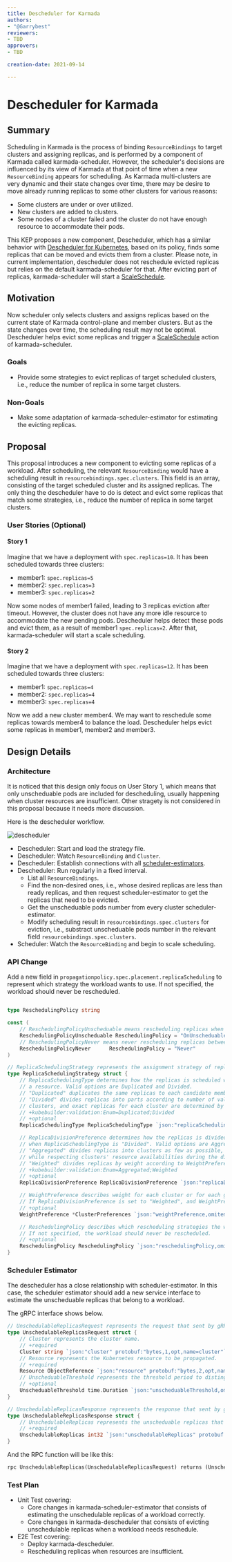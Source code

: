 ```yaml
---
title: Descheduler for Karmada
authors:
- "@Garrybest"
reviewers:
- TBD
approvers:
- TBD

creation-date: 2021-09-14

---
```


# Descheduler for Karmada

## Summary

Scheduling in Karmada is the process of binding `ResourceBindings` to target clusters and assigning replicas, and is performed by a component of Karmada called karmada-scheduler. However, the scheduler's decisions are influenced by its view of Karmada at that point of time when a new `ResourceBinding` appears for scheduling. As Karmada multi-clusters are very dynamic and their state changes over time, there may be desire to move already running replicas to some other clusters for various reasons:

- Some clusters are under or over utilized.
- New clusters are added to clusters.
- Some nodes of a cluster failed and the cluster do not have enough resource to accommodate their pods.

This KEP proposes a new component, Descheduler, which has a similar behavior with [Descheduler for Kubernetes](https://github.com/kubernetes-sigs/descheduler), based on its policy, finds some replicas that can be moved and evicts them from a cluster. Please note, in current implementation, descheduler does not reschedule evicted replicas but relies on the default karmada-scheduler for that. After evicting part of replicas, karmada-scheduler will start a [ScaleSchedule](https://github.com/zach593/karmada/blob/e6efe45d8974028ef30cf5f394126f768def9bd5/pkg/scheduler/scheduler.go#L51).

## Motivation

Now scheduler only selects clusters and assigns replicas based on the current state of Karmada control-plane and member clusters. But as the state changes over time, the scheduling result may not be optimal. Descheduler helps evict some replicas and trigger a [ScaleSchedule](https://github.com/zach593/karmada/blob/e6efe45d8974028ef30cf5f394126f768def9bd5/pkg/scheduler/scheduler.go#L51) action of karmada-scheduler.

### Goals

- Provide some strategies to evict replicas of target scheduled clusters, i.e., reduce the number of replica in some target clusters.

### Non-Goals

- Make some adaptation of karmada-scheduler-estimator for estimating the evicting replicas.

## Proposal

This proposal introduces a new component to evicting some replicas of a workload. After scheduling, the relevant `ResourceBinding` would have a scheduling result in `resourcebindings.spec.clusters`. This field is an array, consisting of the target scheduled cluster and its assigned replicas. The only thing the descheduler have to do is detect and evict some replicas that match some strategies, i.e., reduce the number of replica in some target clusters.

### User Stories (Optional)

#### Story 1

Imagine that we have a deployment with `spec.replicas=10`. It has been scheduled towards three clusters:

- member1: `spec.replicas=5`
- member2: `spec.replicas=3`
- member3: `spec.replicas=2`

Now some nodes of member1 failed, leading to 3 replicas eviction after timeout. However, the cluster does not have any more idle resource to accommodate the new pending pods. Descheduler helps detect these pods and evict them, as a result of member1 `spec.replicas=2`. After that, karmada-scheduler will start a scale scheduling.

#### Story 2

Imagine that we have a deployment with `spec.replicas=12`. It has been scheduled towards three clusters:

- member1: `spec.replicas=4`
- member2: `spec.replicas=4`
- member3: `spec.replicas=4`

Now we add a new cluster member4. We may want to reschedule some replicas towards member4 to balance the load. Descheduler helps evict some replicas in member1, member2 and member3.

## Design Details

### Architecture

It is noticed that this design only focus on User Story 1, which means that only unscheduable pods are included for descheduling, usually happening when cluster resources are insufficient. Other stragety is not considered in this proposal because it needs more discussion.

Here is the descheduler workflow. 

![descheduler](descheduler.png)

- Descheduler: Start and load the strategy file.
- Descheduler: Watch `ResourceBinding` and `Cluster`.
- Descheduler: Establish connections with all [scheduler-estimators](https://github.com/zach593/karmada/pull/580).
- Descheduler: Run regularly in a fixed interval.
  - List all `ResourceBindings`.
  - Find the non-desired ones, i.e., whose desired replicas are less than ready replicas, and then request scheduler-estimator to get the replicas that need to be evicted.
  - Get the unscheduable pods number from every cluster scheduler-estimator.
  - Modify scheduling result in `resourcebindings.spec.clusters` for eviction, i.e., substract unscheduable pods number in the relevant field `resourcebindings.spec.clusters`.
- Scheduler: Watch the `ResourceBinding` and begin to scale scheduling.

### API Change

Add a new field in `propagationpolicy.spec.placement.replicaScheduling` to represent which strategy the workload wants to use. If not specified, the workload should never be rescheduled.

```go

type ReschedulingPolicy string

const (
	// ReschedulingPolicyUnscheduable means rescheduling replicas when unscheduable.
	ReschedulingPolicyUnscheduable ReschedulingPolicy = "OnUnscheduable"
	// ReschedulingPolicyNever means never rescheduling replicas between member clusters.
	ReschedulingPolicyNever      ReschedulingPolicy = "Never"
)

// ReplicaSchedulingStrategy represents the assignment strategy of replicas.
type ReplicaSchedulingStrategy struct {
	// ReplicaSchedulingType determines how the replicas is scheduled when karmada propagating
	// a resource. Valid options are Duplicated and Divided.
	// "Duplicated" duplicates the same replicas to each candidate member cluster from resource.
	// "Divided" divides replicas into parts according to number of valid candidate member
	// clusters, and exact replicas for each cluster are determined by ReplicaDivisionPreference.
	// +kubebuilder:validation:Enum=Duplicated;Divided
	// +optional
	ReplicaSchedulingType ReplicaSchedulingType `json:"replicaSchedulingType,omitempty"`

	// ReplicaDivisionPreference determines how the replicas is divided
	// when ReplicaSchedulingType is "Divided". Valid options are Aggregated and Weighted.
	// "Aggregated" divides replicas into clusters as few as possible,
	// while respecting clusters' resource availabilities during the division.
	// "Weighted" divides replicas by weight according to WeightPreference.
	// +kubebuilder:validation:Enum=Aggregated;Weighted
	// +optional
	ReplicaDivisionPreference ReplicaDivisionPreference `json:"replicaDivisionPreference,omitempty"`

	// WeightPreference describes weight for each cluster or for each group of cluster
	// If ReplicaDivisionPreference is set to "Weighted", and WeightPreference is not set, scheduler will weight all clusters the same.
	// +optional
	WeightPreference *ClusterPreferences `json:"weightPreference,omitempty"`

	// ReschedulingPolicy describes which rescheduling strategies the workload wants to apply.
	// If not specified, the workload should never be rescheduled.
	// +optional
	ReschedulingPolicy ReschedulingPolicy `json:"reschedulingPolicy,omitempty"`
}
```

### Scheduler Estimator

The descheduler has a close relationship with scheduler-estimator. In this case, the scheduler estimator should add a new service interface to estimate the unscheduable replicas that belong to a workload.

The gRPC interface shows below.

```go
// UnschedulableReplicasRequest represents the request that sent by gRPC client to calculate unschedulable replicas.
type UnschedulableReplicasRequest struct {
	// Cluster represents the cluster name.
	// +required
	Cluster string `json:"cluster" protobuf:"bytes,1,opt,name=cluster"`
	// Resource represents the Kubernetes resource to be propagated.
	// +required
	Resource ObjectReference `json:"resource" protobuf:"bytes,2,opt,name=resource"`
	// UnscheduableThreshold represents the threshold period to distinguish whether the replica is unschedulable.
	// +optional
	UnscheduableThreshold time.Duration `json:"unscheduableThreshold,omitempty" protobuf:"varint,3,opt,name=unscheduableThreshold,casttype=time.Duration"`
}

// UnschedulableReplicasResponse represents the response that sent by gRPC server to calculate unscheduable replicas.
type UnschedulableReplicasResponse struct {
	// UnschedulableReplicas represents the unscheduable replicas that the object manages.
	// +required
	UnschedulableReplicas int32 `json:"unschedulableReplicas" protobuf:"varint,1,opt,name=maxReplicas"`
}
```

And the RPC function will be like this:

```proto
rpc UnschedulableReplicas(UnschedulableReplicasRequest) returns (UnschedulableReplicasResponse) {}
```

### Test Plan

- Unit Test covering:
  - Core changes in karmada-scheduler-estimator that consists of estimating the unschedulable replicas of a workload correctly.
  - Core changes in karmada-descheduler that consists of evicting unschedulable replicas when a workload needs reschedule.
- E2E Test covering:
  - Deploy karmada-descheduler.
  - Rescheduling replicas when resources are insufficient.
  